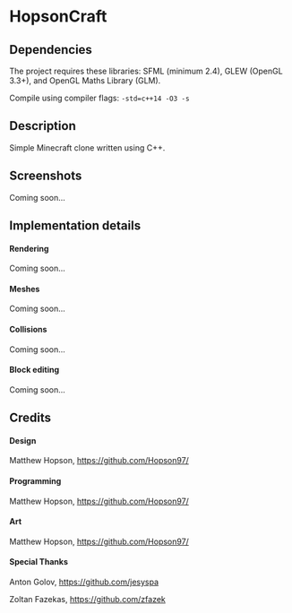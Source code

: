 # HopsonCraft

## Dependencies
The project requires these libraries: SFML (minimum 2.4), GLEW (OpenGL 3.3+), and OpenGL Maths Library (GLM).

Compile using compiler flags: ``-std=c++14 -O3 -s``

## Description
Simple Minecraft clone written using C++.

## Screenshots
Coming soon...

## Implementation details

#### Rendering
Coming soon...

#### Meshes
Coming soon...

#### Collisions
Coming soon...

#### Block editing
Coming soon...


## Credits

#### Design 
Matthew Hopson, https://github.com/Hopson97/

#### Programming
Matthew Hopson, https://github.com/Hopson97/

#### Art
Matthew Hopson, https://github.com/Hopson97/


#### Special Thanks
Anton Golov, https://github.com/jesyspa

Zoltan Fazekas, https://github.com/zfazek
